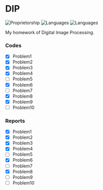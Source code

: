 # DIP
![Proprietorship](https://img.shields.io/badge/Proprietorship-Private-orange.svg)
![Languages](https://img.shields.io/badge/Languages-Matlab-blue.svg)
![Languages](https://img.shields.io/badge/Languages-Tex-blue.svg)

My homework of Digital Image Processing.
### Codes

- [x] Problem1
- [x] Problem2
- [x] Problem3
- [x] Problem4
- [ ] Problem5
- [x] Problem6
- [ ] Problem7
- [x] Problem8
- [x] Problem9
- [ ] Problem10

### Reports
- [x] Problem1
- [x] Problem2
- [x] Problem3
- [x] Problem4
- [ ] Problem5
- [x] Problem6
- [ ] Problem7
- [x] Problem8
- [ ] Problem9
- [ ] Problem10

